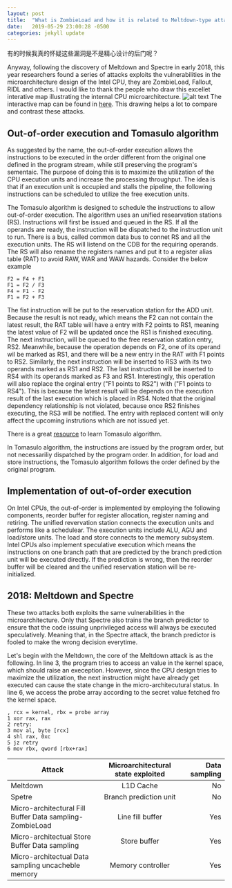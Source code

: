 ```yaml
---
layout: post
title:  "What is ZombieLoad and how it is related to Meltdown-type attacks"
date:   2019-05-29 23:00:28 -0500
categories: jekyll update
---
```

有的时候我真的怀疑这些漏洞是不是精心设计的后门呢？

Anyway, following the discovery of Meltdown and Spectre in early 2018, this year researchers found a series of attacks exploits the vulnerabilities in the microarchitecture design of the Intel CPU, they are ZombieLoad, Fallout, RIDL and others. I would like to thank the people who draw this excellet interative map illustrating the internal CPU microarchitecture. ![alt text](https://mdsattacks.com/images/skylake-color.svg "Microarchitecure") The interactive map can be found in [here](https://mdsattacks.com/diagram.html). This drawing helps a lot to compare and contrast these attacks.

## Out-of-order execution and Tomasulo algorithm

As suggested by the name, the out-of-order execution allows the instructions to be executed in the order different from the original one defined in the program stream, while still preserving the program's sementaic. The purpose of doing this is to maximize the utilization of the CPU execution units and increase the processing throughput. The idea is that if an execution unit is occupied and stalls the pipeline, the following instructions can be scheduled to utilize the free execution units. 

The Tomasulo algorithm is designed to schedule the instructions to allow out-of-order execution. The algorithm uses an unified researvation stations (RS). Instructions will first be issued and queued in the RS. If all the operands are ready, the instruction will be dispatched to the instruction unit to run. There is a bus, called common data bus to connet RS and all the execution units. The RS will listend on the CDB for the requiring operands. The RS will also rename the registers names and put it to a register alias table (RAT) to avoid RAW, WAR and WAW hazards. Consider the below example

```
F2 = F4 + F1
F1 = F2 / F3
F4 = F1 - F2
F1 = F2 + F3
```

The fist instruction will be put to the reservation station for the ADD unit. Because the result is not ready, which means the F2 can not contain the latest result, the RAT table will have a entry with F2 points to RS1, meaning the latest value of F2 will be updated once the RS1 is finished executing. The next instruction, will be queued to the free reservation station entry, RS2. Meanwhile, because the operation depends on F2, one of its operand wil be marked as RS1, and there will be a new entry in the RAT with F1 points to RS2. Similarly, the next instruction will be inserted to RS3 with its two operands marked as RS1 and RS2. The last instruction will be inserted to RS4 with its operands marked as F3 and RS1. Interestingly, this operation will also replace the orginal entry ("F1 points to RS2") with ("F1 points to RS4"). This is because the latest result will be depends on the execution result of the last execution which is placed in RS4. Noted that the original dependency relationship is not violated, because once RS2 finishes executing, the RS3 will be notified. The entry with replaced content will only affect the upcoming instrutions which are not issued yet. 

There is a great [resource](https://classroom.udacity.com/courses/ud007) to learn Tomasulo algorithm.

In Tomasulo algorithm, the instructions are issued by the program order, but not necessariliy dispatched by the program order. In addition, for load and store instructions, the Tomasulo algorithm follows the order defined by the original program.

## Implementation of out-of-order execution 

On Intel CPUs, the out-of-order is implemented by employing the following components, reorder buffer for register allocation, register naming and retiring. The unified revervation station connects the execution units and performs like a schedulear. The execution units include ALU, AGU and load/store units. The load and store connects to the memory subsystem. Intel CPUs also implement speculative execution which means the instructions on one branch path that are predicted by the branch prediction unit will be executed directly. If the prediction is wrong, then the reorder buffer will be cleared and the unified reservation station will be re-initialized.


## 2018: Meltdown and Spectre 

These two attacks both exploits the same vulnerabilities in the microarchitecture. Only that Spectre also trains the branch predictor to ensure that the code issuing unprivileged access will always be executed speculatively. Meaning that, in the Spectre attack, the branch predictor is fooled to make the wrong decision everytime. 

Let's begin with the Meltdown, the core of the Meltdown attack is as the following. In line 3, the program tries to access an value in the kernel space, which should raise an exeception. However, since the CPU design tries to maximize the utilization, the next instruction might have already get executed can cause the state change in the micro-architecutural status. In line 6, we access the probe array according to the secret value fetched fro the kernel space. 

```
, rcx = kernel, rbx = probe array
1 xor rax, rax
2 retry:
3 mov al, byte [rcx]
4 shl rax, 0xc
5 jz retry
6 mov rbx, qword [rbx+rax]
```

|Attack|Microarchitectural state exploited|Data sampling|
|---|:---:|---:|
|Meltdown|L1D Cache|No|
|Spetre|Branch prediction unit|No|
|Micro-architectural Fill Buffer Data sampling-ZombieLoad|Line fill buffer|Yes|
|Micro-architectual Store Buffer Data sampling|Store buffer|Yes|
|Micro-architectual Data sampling uncacheble memory|Memory controller|Yes|
